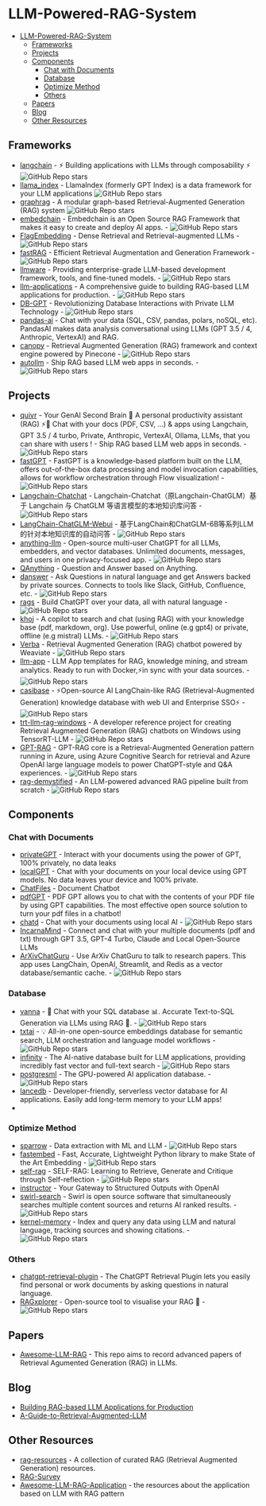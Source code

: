 # LLM-Powered-RAG-System

- [LLM-Powered-RAG-System](#llm-powered-rag-system)
  - [Frameworks](#frameworks)
  - [Projects](#projects)
  - [Components](#components)
    - [Chat with Documents](#chat-with-documents)
    - [Database](#database)
    - [Optimize Method](#optimize-method)
    - [Others](#others)
  - [Papers](#papers)
  - [Blog](#blog)
  - [Other Resources](#other-resources)

## Frameworks

- [langchain](https://github.com/langchain-ai/langchain) - ⚡ Building applications with LLMs through composability ⚡ ![GitHub Repo stars](https://img.shields.io/github/stars/langchain-ai/langchain?style=social)
- [llama_index](https://github.com/run-llama/llama_index) - LlamaIndex (formerly GPT Index) is a data framework for your LLM applications ![GitHub Repo stars](https://img.shields.io/github/stars/run-llama/llama_index?style=social)
- [graphrag](https://github.com/microsoft/graphrag) - A modular graph-based Retrieval-Augmented Generation (RAG) system ![GitHub Repo stars](https://img.shields.io/github/stars/microsoft/graphrag?style=social)
- [embedchain](https://github.com/embedchain/embedchain) - Embedchain is an Open Source RAG Framework that makes it easy to create and deploy AI apps. - ![GitHub Repo stars](https://img.shields.io/github/stars/embedchain/embedchain?style=social)
- [FlagEmbedding](https://github.com/FlagOpen/FlagEmbedding) - Dense Retrieval and Retrieval-augmented LLMs - ![GitHub Repo stars](https://img.shields.io/github/stars/FlagOpen/FlagEmbedding?style=social)
- [fastRAG](https://github.com/IntelLabs/fastRAG) - Efficient Retrieval Augmentation and Generation Framework - ![GitHub Repo stars](https://img.shields.io/github/stars/IntelLabs/fastRAG?style=social)
- [llmware](https://github.com/llmware-ai/llmware) - Providing enterprise-grade LLM-based development framework, tools, and fine-tuned models. - ![GitHub Repo stars](https://img.shields.io/github/stars/llmware-ai/llmware?style=social)
- [llm-applications](https://github.com/ray-project/llm-applications) - A comprehensive guide to building RAG-based LLM applications for production. - ![GitHub Repo stars](https://img.shields.io/github/stars/ray-project/llm-applications?style=social)
- [DB-GPT](https://github.com/eosphoros-ai/DB-GPT) - Revolutionizing Database Interactions with Private LLM Technology - ![GitHub Repo stars](https://img.shields.io/github/stars/eosphoros-ai/DB-GPT?style=social)
- [pandas-ai](https://github.com/Sinaptik-AI/pandas-ai) - Chat with your data (SQL, CSV, pandas, polars, noSQL, etc). PandasAI makes data analysis conversational using LLMs (GPT 3.5 / 4, Anthropic, VertexAI) and RAG.
- [canopy](https://github.com/pinecone-io/canopy) - Retrieval Augmented Generation (RAG) framework and context engine powered by Pinecone - ![GitHub Repo stars](https://img.shields.io/github/stars/pinecone-io/canopy?style=social)
- [autollm](https://github.com/safevideo/autollm) - Ship RAG based LLM web apps in seconds. - ![GitHub Repo stars](https://img.shields.io/github/stars/safevideo/autollm?style=social)


## Projects

- [quivr](https://github.com/StanGirard/quivr) - Your GenAI Second Brain 🧠 A personal productivity assistant (RAG) ⚡️🤖 Chat with your docs (PDF, CSV, ...) & apps using Langchain, GPT 3.5 / 4 turbo, Private, Anthropic, VertexAI, Ollama, LLMs, that you can share with users ! - Ship RAG based LLM web apps in seconds. - ![GitHub Repo stars](https://img.shields.io/github/stars/StanGirard/quivr?style=social)
- [fastGPT](https://github.com/labring/FastGPT) - FastGPT is a knowledge-based platform built on the LLM, offers out-of-the-box data processing and model invocation capabilities, allows for workflow orchestration through Flow visualization! - ![GitHub Repo stars](https://img.shields.io/github/stars/labring/FastGPT?style=social)
- [Langchain-Chatchat](https://github.com/chatchat-space/Langchain-Chatchat) - Langchain-Chatchat（原Langchain-ChatGLM）基于 Langchain 与 ChatGLM 等语言模型的本地知识库问答 - ![GitHub Repo stars](https://img.shields.io/github/stars/chatchat-space/Langchain-Chatchat?style=social)
- [LangChain-ChatGLM-Webui](https://github.com/X-D-Lab/LangChain-ChatGLM-Webui) - 基于LangChain和ChatGLM-6B等系列LLM的针对本地知识库的自动问答 - ![GitHub Repo stars](https://img.shields.io/github/stars/X-D-Lab/LangChain-ChatGLM-Webui?style=social)
- [anything-llm](https://github.com/Mintplex-Labs/anything-llm) - Open-source multi-user ChatGPT for all LLMs, embedders, and vector databases. Unlimited documents, messages, and users in one privacy-focused app. - ![GitHub Repo stars](https://img.shields.io/github/stars/Mintplex-Labs/anything-llm?style=social)
- [QAnything](https://github.com/netease-youdao/QAnything) - Question and Answer based on Anything.
- [danswer](https://github.com/danswer-ai/danswer) - Ask Questions in natural language and get Answers backed by private sources. Connects to tools like Slack, GitHub, Confluence, etc. - ![GitHub Repo stars](https://img.shields.io/github/stars/danswer-ai/danswer?style=social)
- [rags](https://github.com/run-llama/rags) - Build ChatGPT over your data, all with natural language - ![GitHub Repo stars](https://img.shields.io/github/stars/run-llama/rags?style=social)
- [khoj](https://github.com/khoj-ai/khoj) - A copilot to search and chat (using RAG) with your knowledge base (pdf, markdown, org). Use powerful, online (e.g gpt4) or private, offline (e.g mistral) LLMs. - ![GitHub Repo stars](https://img.shields.io/github/stars/khoj-ai/khoj?style=social)
- [Verba](https://github.com/weaviate/Verba) - Retrieval Augmented Generation (RAG) chatbot powered by Weaviate - ![GitHub Repo stars](https://img.shields.io/github/stars/weaviate/Verba?style=social)
- [llm-app](https://github.com/pathwaycom/llm-app) - LLM App templates for RAG, knowledge mining, and stream analytics. Ready to run with Docker,⚡in sync with your data sources. - ![GitHub Repo stars](https://img.shields.io/github/stars/pathwaycom/llm-app?style=social)
- [casibase](https://github.com/casibase/casibase) - ⚡️Open-source AI LangChain-like RAG (Retrieval-Augmented Generation) knowledge database with web UI and Enterprise SSO⚡️ - ![GitHub Repo stars](https://img.shields.io/github/stars/casibase/casibase?style=social)
- [trt-llm-rag-windows](https://github.com/NVIDIA/trt-llm-rag-windows) - A developer reference project for creating Retrieval Augmented Generation (RAG) chatbots on Windows using TensorRT-LLM - ![GitHub Repo stars](https://img.shields.io/github/stars/NVIDIA/trt-llm-rag-windows?style=social)
- [GPT-RAG](https://github.com/Azure/GPT-RAG) - GPT-RAG core is a Retrieval-Augmented Generation pattern running in Azure, using Azure Cognitive Search for retrieval and Azure OpenAI large language models to power ChatGPT-style and Q&A experiences. - ![GitHub Repo stars](https://img.shields.io/github/stars/Azure/GPT-RAG?style=social)
- [rag-demystified](https://github.com/pchunduri6/rag-demystified) - An LLM-powered advanced RAG pipeline built from scratch - ![GitHub Repo stars](https://img.shields.io/github/stars/pchunduri6/rag-demystified?style=social)

## Components

### Chat with Documents

- [privateGPT](https://github.com/imartinez/privateGPT) - Interact with your documents using the power of GPT, 100% privately, no data leaks
- [localGPT](https://github.com/PromtEngineer/localGPT) - Chat with your documents on your local device using GPT models. No data leaves your device and 100% private.
- [ChatFiles](https://github.com/guangzhengli/ChatFiles) - Document Chatbot
- [pdfGPT](https://github.com/bhaskatripathi/pdfGPT) - PDF GPT allows you to chat with the contents of your PDF file by using GPT capabilities. The most effective open source solution to turn your pdf files in a chatbot!
- [chatd](https://github.com/BruceMacD/chatd) - Chat with your documents using local AI - ![GitHub Repo stars](https://img.shields.io/github/stars/BruceMacD/chatd?style=social)
- [IncarnaMind](https://github.com/junruxiong/IncarnaMind) - Connect and chat with your multiple documents (pdf and txt) through GPT 3.5, GPT-4 Turbo, Claude and Local Open-Source LLMs
- [ArXivChatGuru](https://github.com/RedisVentures/ArXivChatGuru) - Use ArXiv ChatGuru to talk to research papers. This app uses LangChain, OpenAI, Streamlit, and Redis as a vector database/semantic cache. - ![GitHub Repo stars](https://img.shields.io/github/stars/RedisVentures/ArXivChatGuru?style=social)

### Database

- [vanna](https://github.com/vanna-ai/vanna) - 🤖 Chat with your SQL database 📊. Accurate Text-to-SQL Generation via LLMs using RAG 🔄. - ![GitHub Repo stars](https://img.shields.io/github/stars/vanna-ai/vanna?style=social)
- [txtai](https://github.com/neuml/txtai) - 💡 All-in-one open-source embeddings database for semantic search, LLM orchestration and language model workflows - ![GitHub Repo stars](https://img.shields.io/github/stars/neuml/txtai?style=social)
- [infinity](https://github.com/infiniflow/infinity) - The AI-native database built for LLM applications, providing incredibly fast vector and full-text search - ![GitHub Repo stars](https://img.shields.io/github/stars/infiniflow/infinity?style=social)
- [postgresml](https://github.com/postgresml/postgresml) - The GPU-powered AI application database. - ![GitHub Repo stars](https://img.shields.io/github/stars/postgresml/postgresml?style=social)
- [lancedb](https://github.com/lancedb/lancedb) - Developer-friendly, serverless vector database for AI applications. Easily add long-term memory to your LLM apps!
- 

### Optimize Method

- [sparrow](https://github.com/katanaml/sparrow) - Data extraction with ML and LLM - ![GitHub Repo stars](https://img.shields.io/github/stars/katanaml/sparrow?style=social)
- [fastembed](https://github.com/qdrant/fastembed) - Fast, Accurate, Lightweight Python library to make State of the Art Embedding - ![GitHub Repo stars](https://img.shields.io/github/stars/qdrant/fastembed?style=social)
- [self-rag](https://github.com/AkariAsai/self-rag) - SELF-RAG: Learning to Retrieve, Generate and Critique through Self-reflection - ![GitHub Repo stars](https://img.shields.io/github/stars/AkariAsai/self-rag?style=social)
- [instructor](https://github.com/jxnl/instructor) - Your Gateway to Structured Outputs with OpenAI
- [swirl-search](https://github.com/swirlai/swirl-search) - Swirl is open source software that simultaneously searches multiple content sources and returns AI ranked results. - ![GitHub Repo stars](https://img.shields.io/github/stars/swirlai/swirl-search?style=social)
- [kernel-memory](https://github.com/microsoft/kernel-memory) - Index and query any data using LLM and natural language, tracking sources and showing citations. - ![GitHub Repo stars](https://img.shields.io/github/stars/microsoft/kernel-memory?style=social)

### Others

- [chatgpt-retrieval-plugin](https://github.com/openai/chatgpt-retrieval-plugin) - The ChatGPT Retrieval Plugin lets you easily find personal or work documents by asking questions in natural language.
- [RAGxplorer](https://github.com/gabrielchua/RAGxplorer) - Open-source tool to visualise your RAG 🔮 - ![GitHub Repo stars](https://img.shields.io/github/stars/gabrielchua/RAGxplorer?style=social)

## Papers

- [Awesome-LLM-RAG](https://github.com/jxzhangjhu/Awesome-LLM-RAG) - This repo aims to record advanced papers of Retrieval Agumented Generation (RAG) in LLMs.


## Blog

- [Building RAG-based LLM Applications for Production](https://www.anyscale.com/blog/a-comprehensive-guide-for-building-rag-based-llm-applications-part-1)
- [A-Guide-to-Retrieval-Augmented-LLM](https://github.com/Wang-Shuo/A-Guide-to-Retrieval-Augmented-LLM)


## Other Resources

- [rag-resources](https://github.com/mrdbourke/rag-resources) - A collection of curated RAG (Retrieval Augmented Generation) resources.
- [RAG-Survey](https://github.com/Tongji-KGLLM/RAG-Survey)
- [Awesome-LLM-RAG-Application](https://github.com/lizhe2004/Awesome-LLM-RAG-Application) - the resources about the application based on LLM with RAG pattern
